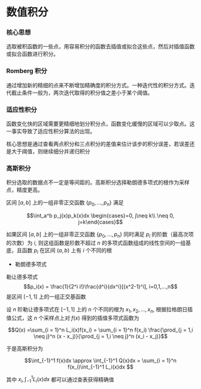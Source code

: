 # 数值积分

### 核心思想

选取被积函数的一些点，用容易积分的函数去插值或拟合这些点，然后对插值函数或拟合函数进行积分。

### Romberg 积分

通过增加新的精细的点来不断增加精确度的积分方式。一种迭代性的积分方式。迭代截止条件一般为，两次迭代取得的积分值之差小于某个阈值。

### 适应性积分

函数变化快的区域需要更精细地划分积分点，函数变化缓慢的区域可以少取点。这一事实导致了适应性积分算法的出现。

核心思想是通过查看两点积分和三点积分的差值来估计该步的积分误差，若误差还是大于阈值，则继续细分并递归积分

### 高斯积分

积分选取的数据点不一定是等间距的。高斯积分选择勒朗德多项式的根作为采样点，精度更高。

区间 $[a,b]$ 上的一组非零正交函数 $\{ p_0,...,p_n \}$ 满足

$$\int_a^b p_j(x)p_k(x)dx  \begin{cases}=0, j\neq k\\ \neq 0, j=k\end{cases}$$

如果区间 $[a,b]$ 上的一组非零正交函数 $\{ p_0,...,p_n \}$ 同时满足 $p_i$ 的阶数（最高次项的次数）为 $i$, 则这组函数是阶数不超过 $n$ 的多项式函数组成的线性空间的一组基底，且函数 $p_i$ 在区间 $(a,b)$ 上有 $i$ 个不同的根

* 勒朗德多项式

勒让德多项式 
$$p_i(x) = \frac{1}{2^i i!}\frac{d^i}{dx^i}[(x^2-1)^i], i=0,1,...,n$$
是区间 $[-1,1]$ 上的一组正交基函数

设 $n$ 阶勒让德多项式在 $[-1, 1]$ 上的 $n$ 个不同的根为 $x_1, x_2,...,x_n$, 根据拉格朗日插值公式，这 $n$ 个采样点上对 $f(x)$ 得到的插值多项式函数为

$$Q(x) =\sum_{i = 1}^n L_i(x)f(x_i) = \sum_{i = 1}^n f(x_i) \frac{\prod_{j = 1,i \neq j}^n (x - x_j)}{\prod_{j = 1,i \neq j}^n (x_i - x_j)}$$

于是高斯积分为

$$\int_{-1}^1 f(x)dx \approx \int_{-1}^1 Q(x)dx = \sum_{i = 1}^n f(x_i)\int_{-1}^1 L_i(x)dx $$

其中 $x_i, \int_{-1}^1 L_i(x)dx$ 都可以通过查表获得精确值